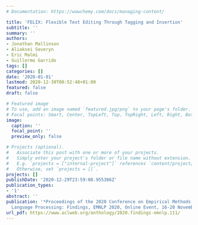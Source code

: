 ```yaml
---
# Documentation: https://wowchemy.com/docs/managing-content/

title: 'FELIX: Flexible Text Editing Through Tagging and Insertion'
subtitle: ''
summary: ''
authors:
- Jonathan Mallinson
- Aliaksei Severyn
- Eric Malmi
- Guillermo Garrido
tags: []
categories: []
date: '2020-01-01'
lastmod: 2020-12-30T00:52:48+01:00
featured: false
draft: false

# Featured image
# To use, add an image named `featured.jpg/png` to your page's folder.
# Focal points: Smart, Center, TopLeft, Top, TopRight, Left, Right, BottomLeft, Bottom, BottomRight.
image:
  caption: ''
  focal_point: ''
  preview_only: false

# Projects (optional).
#   Associate this post with one or more of your projects.
#   Simply enter your project's folder or file name without extension.
#   E.g. `projects = ["internal-project"]` references `content/project/deep-learning/index.md`.
#   Otherwise, set `projects = []`.
projects: []
publishDate: '2020-12-29T23:59:08.955386Z'
publication_types:
- '1'
abstract: ''
publication: '*Proceedings of the 2020 Conference on Empirical Methods in Natural
  Language Processing: Findings, EMNLP 2020, Online Event, 16-20 November 2020*'
url_pdf: https://www.aclweb.org/anthology/2020.findings-emnlp.111/
---
```

